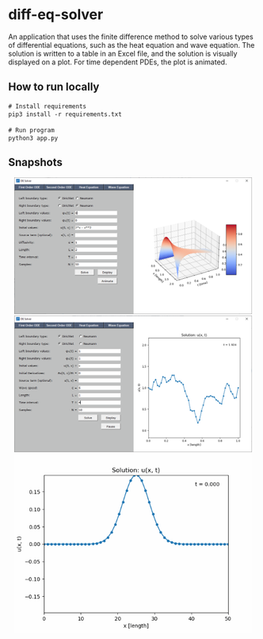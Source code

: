 # diff-eq-solver

An application that uses the finite difference method to solve various types of differential equations, such as the
heat equation and wave equation. The solution is written to a table in an Excel file, and the solution is visually 
displayed on a plot. For time dependent PDEs, the plot is animated.  

## How to run locally
```
# Install requirements
pip3 install -r requirements.txt

# Run program
python3 app.py
```

## Snapshots
<p align="center">
  <img src="./images/demo_fig_1.PNG" style="width: 30rem;">
  <img src="./images/demo_fig_3.PNG" style="width: 30rem;">
  <img src="./images/demo_fig_2.gif" style="width: 30rem;">
</p>
